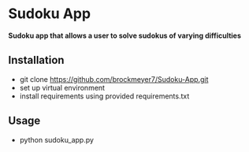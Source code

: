 # Sudoku App

**Sudoku app that allows a user to solve sudokus of varying difficulties**

## Installation

- git clone https://github.com/brockmeyer7/Sudoku-App.git
- set up virtual environment
- install requirements using provided requirements.txt

## Usage

- python sudoku_app.py
